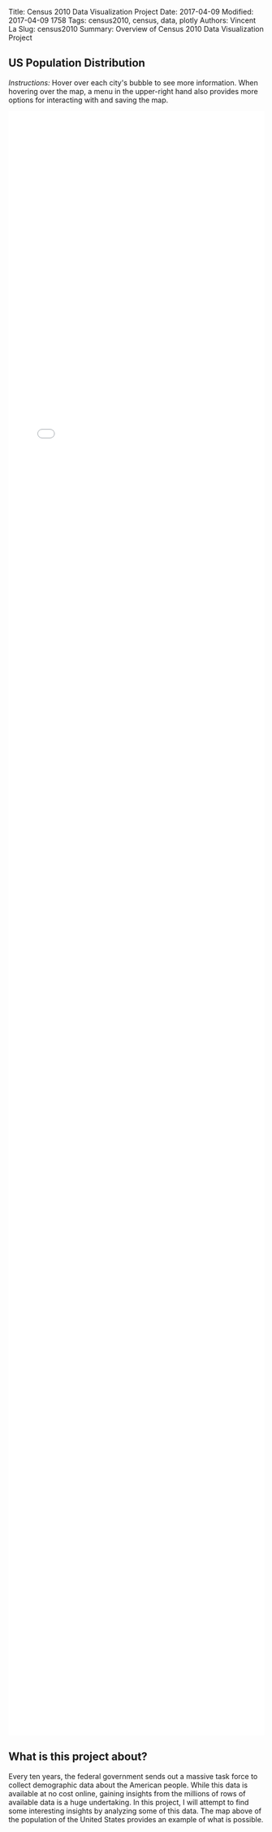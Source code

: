Title: Census 2010 Data Visualization Project
Date: 2017-04-09
Modified: 2017-04-09 1758
Tags: census2010, census, data, plotly
Authors: Vincent La
Slug: census2010
Summary: Overview of Census 2010 Data Visualization Project

## US Population Distribution

*Instructions:* Hover over each city's bubble to see more information. When hovering over the map, a menu in the upper-right hand also provides more options for interacting with and saving the map.

<iframe src="plots/us-map.html" style="width: 100%; height: 80vh; border: 0; overflow: hidden;"></iframe>

## What is this project about?

Every ten years, the federal government sends out a massive task force to collect demographic data about the American people. While this data is available at no cost online, gaining insights from the millions of rows of available data is a huge undertaking. In this project, I will attempt to find some interesting insights by analyzing some of this data. The map above of the population of the United States provides an example of what is possible.
